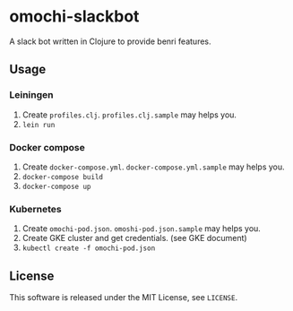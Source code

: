 # omochi-slackbot

A slack bot written in Clojure to provide benri features.

## Usage

### Leiningen

1. Create `profiles.clj`. `profiles.clj.sample` may helps you.
2. `lein run`

### Docker compose

1. Create `docker-compose.yml`. `docker-compose.yml.sample` may helps you.
2. `docker-compose build`
2. `docker-compose up`

### Kubernetes

1. Create `omochi-pod.json`. `omoshi-pod.json.sample` may helps you.
2. Create GKE cluster and get credentials. (see GKE document)
2. `kubectl create -f omochi-pod.json`



## License

This software is released under the MIT License, see `LICENSE`.


